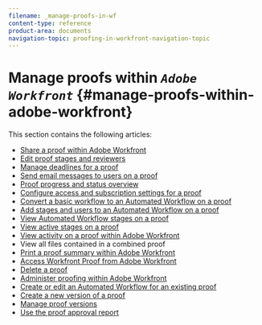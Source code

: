 ```yaml
---
filename: _manage-proofs-in-wf
content-type: reference
product-area: documents
navigation-topic: proofing-in-workfront-navigation-topic
---
```




# Manage proofs within *`Adobe Workfront`* {#manage-proofs-within-adobe-workfront}

This section contains the following articles:



* [Share a proof within Adobe Workfront](share-a-proof-in-workfront.md) 
* [Edit proof stages and reviewers](edit-proof-stages-and-reviewers.md) 
* [Manage deadlines for a proof](set-deadlines-proof.md) 
* [Send email messages to users on a proof](send-email-messages-to-users-proof.md) 
* [Proof progress and status overview](view-progress-status-proof.md) 
* [Configure access and subscription settings for a proof](configure-access-subscription-settings-proof.md) 
* [Convert a basic workflow to an Automated Workflow on a proof](convert-basic-automatic-workflow.md) 
* [Add stages and users to an Automated Workflow on a proof](add-stages-users-to-automated-workflow-proof.md) 
* [View Automated Workflow stages on a proof](view-aw-stages-proof.md) 
* [View active stages on a proof](view-active-stages-proof.md) 
* [View activity on a proof within Adobe Workfront](view-activity-on-proof-in-wf.md) 
* View all files contained in a combined proof
* [Print a proof summary within Adobe Workfront](print-proof-summary-in-wf.md) 
* [Access Workfront Proof from Adobe Workfront](access-wf-proof-in-workfront.md) 
* [Delete a proof](remove-archiveg-proof.md) 
* [Administer proofing within Adobe Workfront](administer-proofing-in-workfront.md) 
* [Create or edit an Automated Workflow for an existing proof](create-edit-automated-workflow-existing-proof.md) 
* [Create a new version of a proof](create-new-proof-version.md) 
* [Manage proof versions](manage-proof-versions.md) 
* [Use the proof approval report](proof-approval-report.md) 


